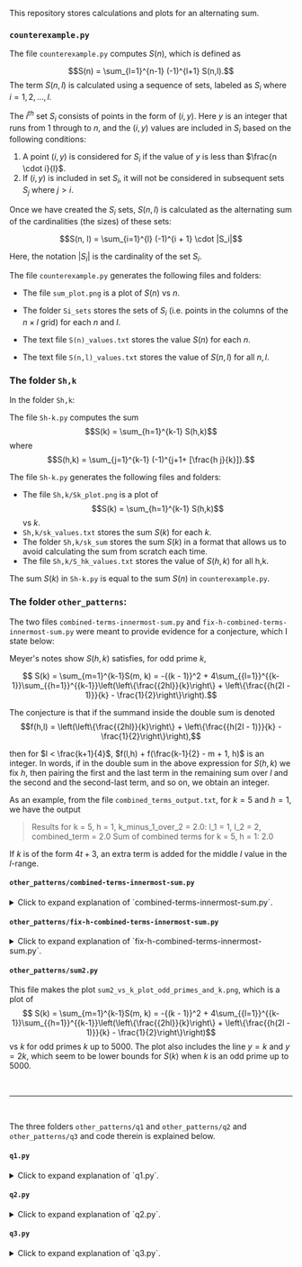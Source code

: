 This repository stores calculations and plots for an alternating sum.

### `counterexample.py`

The file `counterexample.py` computes $S(n)$, which is defined as

 $$S(n) = \sum_{l=1}^{n-1} (-1)^{l+1} S(n,l).$$
The term $S(n, l)$ is calculated using a sequence of sets, labeled as $S_i$ where $i = 1, 2, ..., l$.

The $i^{th}$ set $S_i$ consists of points in the form of $(i, y)$. Here $y$ is an integer that runs from 1 through to $n$, and the $(i, y)$ values are included in $S_i$ based on the following conditions:

1. A point $(i, y)$ is considered for $S_i$ if the value of $y$ is less than $\frac{n \cdot i}{l}$.
2. If $(i, y)$ is included in set $S_i$, it will not be considered in subsequent sets $S_j$ where $j > i$.

Once we have created the $S_i$ sets, $S(n, l)$ is calculated as the alternating sum of the cardinalities (the sizes) of these sets:

$$S(n, l) = \sum_{i=1}^{l} (-1)^{i + 1} \cdot |S_i|$$

Here, the notation $|S_i|$ is the cardinality of the set $S_i$.

The file `counterexample.py` generates the following files and folders:

- The file `sum_plot.png` is a plot of $S(n)$ vs $n$.

- The folder `Si_sets` stores the sets of $S_i$ (i.e. points in the columns of the $n \times l$ grid) for each $n$ and $l$. 

- The text file `S(n)_values.txt` stores the value $S(n)$ for each $n$.

- The text file `S(n,l)_values.txt` stores the value of $S(n,l)$ for all $n,l$.


### The folder `Sh,k`

In the folder `Sh,k`:

The file `Sh-k.py` computes the sum $$S(k) = \sum_{h=1}^{k-1} S(h,k)$$ where $$S(h,k) = \sum_{j=1}^{k-1} (-1)^{j+1+ [\frac{h j}{k}]}.$$

The file `Sh-k.py` generates the following files and folders:

- The file `Sh,k/Sk_plot.png` is a plot of $$S(k) = \sum_{h=1}^{k-1} S(h,k)$$ vs $k$.
- `Sh,k/sk_values.txt` stores the sum $S(k)$ for each $k$.
- The folder `Sh,k/sk_sum` stores the sum $S(k)$ in a format that allows us to avoid calculating the sum from scratch each time.
- The file `Sh,k/S_hk_values.txt` stores the value of $S(h,k)$ for all h,k.

The sum $S(k)$ in `Sh-k.py` is equal to the sum $S(n)$ in `counterexample.py`.

### The folder `other_patterns`:

The two files `combined-terms-innermost-sum.py` and
`fix-h-combined-terms-innermost-sum.py` were meant to provide evidence for a conjecture, which I state below:

Meyer's notes show $S(h,k)$ satisfies, for odd prime $k$,

$$ S(k) = \sum_{m=1}^{k-1}S(m, k) = -{(k - 1)}^2 + 4\sum_{{l=1}}^{{k-1}}\sum_{{h=1}}^{{k-1}}\left(\left\{\frac{{2hl}}{k}\right\} + \left\{\frac{{h(2l - 1)}}{k} - \frac{1}{2}\right\}\right).$$

The conjecture is that if the summand inside the double sum is denoted $$f(h,l) = \left(\left\{\frac{{2hl}}{k}\right\} + \left\{\frac{{h(2l - 1)}}{k} - \frac{1}{2}\right\}\right),$$

then for $l < \frac{k+1}{4}$, $f(l,h) + f(\frac{k-1}{2} - m + 1, h)$ is an integer. In words, if in the double sum in the above expression for $S(h,k)$ we fix $h$, then pairing the first and the last term in the remaining sum over $l$ and the second and the second-last term, and so on, we obtain an integer.

As an example, from the file `combined_terms_output.txt`, for $k = 5$ and $h = 1$, we have the output

> Results for k = 5, h = 1, k_minus_1_over_2 = 2.0:
>l_1 = 1, l_2 = 2, combined_term = 2.0
>Sum of combined terms for k = 5, h = 1: 2.0

If $k$ is of the form $4t+3$, an extra term is added for the middle $l$ value in the $l$-range.


#### `other_patterns/combined-terms-innermost-sum.py`

<details>
<summary>Click to expand explanation of `combined-terms-innermost-sum.py`.</summary>

For a given odd prime $k$ less than $300$, integers $h$ and $l$ range from $1$ to $\frac{k-1}{2}$.

The two terms computed for each $h$ and $l$ are:

1. $\left\{\frac{2hl}{k}\right\}$
2. $\left\{\frac{h(2l-1)}{k} - 0.5\right\}$

where $\{\cdot\}$ represents the fractional part of a number.

For every $l$ value, there is an $l'$ such that the sum of their indices in the $l$-range sequence is `num_l_values - 1`. The script computes a 'combined term' for each such $l$ and $l'$ pair, defined as the sum of terms for $l$ and $l'$.

If $k$ is of the form $4t+3$, an extra term for the middle $l$ value in the $l$-range is appended to the combined terms.

The output for this file is stored in `other_patterns/combined_terms_output.txt`.

</details>

#### `other_patterns/fix-h-combined-terms-innermost-sum.py`
<details>
<summary>Click to expand explanation of `fix-h-combined-terms-innermost-sum.py`.</summary>

For a given integer $k$ between $3$ and $50$, the script defines integers $h$ and $l$ as follows:

- $h$ and $l$ iterate from 1 to $\frac{k-1}{2}$.

The two terms computed for each $h$ and $l$ are:

1. $\left\{\frac{2hl}{k}\right\}$
2. $\left\{\frac{h(2l-1)}{k} - 0.5\right\}$

where $\{\cdot\}$ represents the fractional part of a number.

For every $l$ value, there is an $l'$ such that the sum of their indices in the $l$-range sequence is `num_l_values - 1`. The script computes a 'combined term' for each $l$ and $l'$ pair, which is defined as the sum of terms for $l$ and $l'$.

If $k$ is of the form $4t+3$, an extra term is added for the middle $l$ value in the $l$-range.

Additionally, the script computes individual components of each combined term: the first term for $l=l_1$ and $l=l_2$, and the second term for $l=l_1$ and $l=l_2$.

The output is stored in the text file `other_patterns/fixed-h-combined_terms_with_components_output.txt`. Each computed term, its respective components and the overall sum of terms for each $k$ and $h$ pair are recorded.
</details>

#### `other_patterns/sum2.py`

This file makes the plot `sum2_vs_k_plot_odd_primes_and_k.png`, which is a plot of $$ S(k) = \sum_{m=1}^{k-1}S(m, k) = -{(k - 1)}^2 + 4\sum_{{l=1}}^{{k-1}}\sum_{{h=1}}^{{k-1}}\left(\left\{\frac{{2hl}}{k}\right\} + \left\{\frac{{h(2l - 1)}}{k} - \frac{1}{2}\right\}\right)$$ vs $k$ for odd primes $k$ up to $5000$. The plot also includes the line $y = k$ and $y = 2k$, which seem to be lower bounds for $S(k)$ when $k$ is an odd prime up to $5000$.

<br>

-----------

<br>


The three folders `other_patterns/q1` and `other_patterns/q2` and `other_patterns/q3` and code therein is explained below. 
#### `q1.py`

<details>
<summary>Click to expand explanation of `q1.py`.</summary>

For given odd prime $k$ up to $501$ , the possible values of $m$ and $h$ are defined as follows:
- $m$ iterates from 1 to $\lceil\frac{k+1}{4}\rceil$,
- $h$ iterates from $1$ through $\frac{k-1}{2}$.

Each $(m,h)$ pair is evaluated against the following condition:
$\left\{\frac{2mh}{k}\right\} \geq \left\{\frac{h}{k}\right\}$ and $\left\{\frac{2mh}{k}\right\} > 0.5$
where $\{x\}$ denotes the fractional part of a real number $x$.

For each prime $k$, the script calculates and records:
1. The total count of $(m,h)$ pairs that fulfill the condition,
2. The total count of $(m,h)$ pairs that do not meet the condition,
3. The upper bounds for both $m$ and $h$.

</details>

#### `q2.py`

<details>
<summary>Click to expand explanation of `q2.py`.</summary>


For given odd prime $k$ up to $501$, integers $m$ and $h$ are defined as follows:

- $m$ ranges from 1 to $\lceil\frac{k+1}{4}\rceil$,
- $h$ ranges from $1$ to $\frac{k-1}{2}$.

Each $(m,h)$ pair is checked against the following condition:
$$ \left\{\frac{2mh}{k}\right\} > 0.5,$$
where ${x}$ denotes the fractional part of a real number $x$.

For each prime $k$, the script calculates and records:

1. The total count of $(m,h)$ pairs that meet the condition,
2. The total count of $(m,h)$ pairs that do not meet the condition.

</details>


#### `q3.py`

<details>
<summary>Click to expand explanation of `q3.py`.</summary>

For given odd prime $k$ up to $501$ , this file iterates integers $m$ and $h$ as defined below:

- $m$ iterates from 1 to $\lceil\frac{k+1}{4}\rceil$,
- $h$ iterates from $1$ through $\frac{k-1}{2}$.

The script checks each $(m,h)$ pair against two conditions:
1. $\left\{\frac{2mh}{k}\right\} \geq \left\{\frac{h}{k}\right\}$,
2. $\left\{\frac{2mh}{k}\right\} > 0.5$,

where $\{x\}$ denotes the fractional part of a real number $x$.

For each prime $k$, the script tabulates:
1. Count of $(m,h)$ pairs that satisfy both conditions,
2. Count of $(m,h)$ pairs that satisfy only one of the conditions,
3. Count of $(m,h)$ pairs that do not satisfy either condition.


</details>